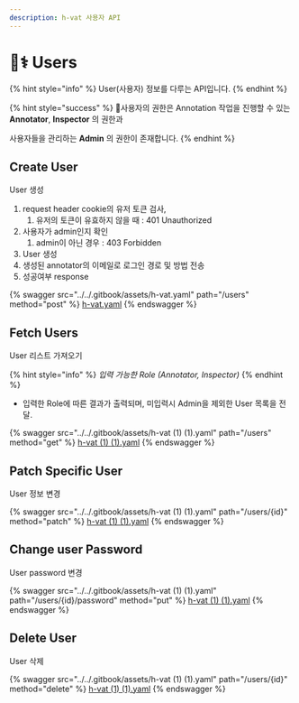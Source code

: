 ```yaml
---
description: h-vat 사용자 API
---
```


# 👨⚕ Users

{% hint style="info" %}
User(사용자) 정보를 다루는 API입니다.
{% endhint %}

{% hint style="success" %}
사용자의 권한은 Annotation 작업을 진행할 수 있는\
**Annotator**, **Inspector** 의 권한과

사용자들을 관리하는 **Admin** 의 권한이 존재합니다.
{% endhint %}

## Create User

User 생성

1. request header cookie의 유저 토큰 검사,
   1. 유저의 토큰이 유효하지 않을 때 : 401 Unauthorized
2. 사용자가 admin인지 확인
   1. admin이 아닌 경우 : 403 Forbidden
3. User 생성
4. 생성된 annotator의 이메일로 로그인 경로 및 방법 전송
5. 성공여부 response

{% swagger src="../../.gitbook/assets/h-vat.yaml" path="/users" method="post" %}
[h-vat.yaml](../../.gitbook/assets/h-vat.yaml)
{% endswagger %}

## Fetch Users

User 리스트 가져오기

{% hint style="info" %}
_입력 가능한 Role (Annotator, Inspector)_
{% endhint %}

* 입력한 Role에 따른 결과가 출력되며, 미입력시 Admin을 제외한 User 목록을 전달.

{% swagger src="../../.gitbook/assets/h-vat (1) (1).yaml" path="/users" method="get" %}
[h-vat (1) (1).yaml](<../../.gitbook/assets/h-vat (1) (1).yaml>)
{% endswagger %}

## Patch Specific User

User 정보 변경

{% swagger src="../../.gitbook/assets/h-vat (1) (1).yaml" path="/users/{id}" method="patch" %}
[h-vat (1) (1).yaml](<../../.gitbook/assets/h-vat (1) (1).yaml>)
{% endswagger %}

## Change user Password

User password 변경

{% swagger src="../../.gitbook/assets/h-vat (1) (1).yaml" path="/users/{id}/password" method="put" %}
[h-vat (1) (1).yaml](<../../.gitbook/assets/h-vat (1) (1).yaml>)
{% endswagger %}

## Delete User

User 삭제

{% swagger src="../../.gitbook/assets/h-vat (1) (1).yaml" path="/users/{id}" method="delete" %}
[h-vat (1) (1).yaml](<../../.gitbook/assets/h-vat (1) (1).yaml>)
{% endswagger %}
